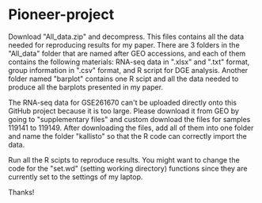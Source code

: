 # Pioneer-project

Download "All_data.zip" and decompress. This files contains all the data needed for reproducing results for my paper. There are 3 folders in the "All_data" folder that are named after GEO accessions, and each of them contains the following materials: RNA-seq data in ".xlsx" and ".txt" format, group information in ".csv" format, and R script for DGE analysis. Another folder named "barplot" contains one R scipt and all the data needed to produce all the barplots presented in my paper. 

The RNA-seq data for GSE261670 can't be uploaded directly onto this GitHub project because it is too large. Please download it from GEO by going to "supplementary files" and custom download the files for samples 119141 to 119149. After downloading the files, add all of them into one folder and name the folder "kallisto" so that the R code can correctly import the data. 

Run all the R scipts to reproduce results. You might want to change the code for the "set.wd" (setting working directory) functions since they are currently set to the settings of my laptop. 

Thanks! 

